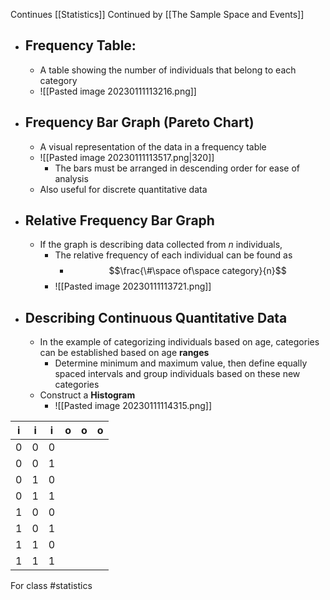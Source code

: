 Continues [[Statistics]]
Continued by [[The Sample Space and Events]]
- ## Frequency Table:
	- A table showing the number of individuals that belong to each category
	- ![[Pasted image 20230111113216.png]]
- ## Frequency Bar Graph (Pareto Chart)
	- A visual representation of the data in a frequency table
	- ![[Pasted image 20230111113517.png|320]]
		- The bars must be arranged in descending order for ease of analysis
	- Also useful for discrete quantitative data
- ## Relative Frequency Bar Graph
	- If the graph is describing data collected from $n$ individuals,
		- The relative frequency of each individual can be found as
			- $$\frac{\#\space of\space category}{n}$$
		- ![[Pasted image 20230111113721.png]]
- ## Describing Continuous Quantitative Data
	- In the example of categorizing individuals based on age, categories can be established based on age **ranges**
		- Determine minimum and maximum value, then define equally spaced intervals and group individuals based on these new categories
	- Construct a **Histogram**
		- ![[Pasted image 20230111114315.png]]

i|i|i|o|o|o
-|-|-|-|-|-
0|0|0|||
0|0|1|||
0|1|0|||
0|1|1|||
1|0|0|||
1|0|1|||
1|1|0|||
1|1|1|||


For class #statistics 